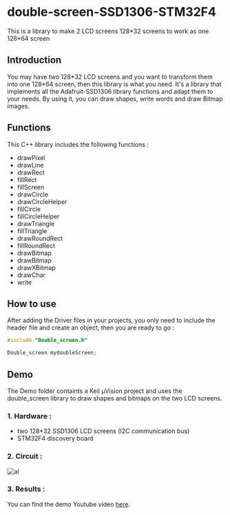 # double-screen-SSD1306-STM32F4
This is a library to make 2 LCD screens 128\*32 screens to work as one 128\*64 screen

## Introduction
You may have two 128\*32 LCD screens and you want to transform them into one 128*64 screen, then this library is what you need.
It's a library that implements all the Adafruit-SSD1306 library functions and adapt them to your needs. By using it, you can draw shapes, write words and draw Bitmap images.

## Functions
This C++ library includes the following functions :

- drawPixel
- drawLine
- drawRect
- fillRect
- fillScreen
- drawCircle
- drawCircleHelper
- fillCircle
- fillCircleHelper
- drawTriangle
- fillTriangle
- drawRoundRect
- fillRoundRect
- drawBitmap
- drawBitmap
- drawXBitmap
- drawChar
- write

## How to use
After adding the Driver files in your projects, you only need to include the header file and create an object, then you are ready to go :
```c
#include "Double_screen.h"

Double_screen mydoubleScreen;
```

## Demo
The Demo folder containts a Keil µVision project and uses the double_screen library to draw shapes and bitmaps on the two LCD screens. 
### 1. Hardware : 
  - two 128*32 SSD1306 LCD screens (I2C communication bus)
  - STM32F4 discovery board
### 2. Circuit :

![al](https://img.techpowerup.org/200409/double-lcd-circuit.jpg)

### 3. Results :
You can find the demo Youtube video [here](https://youtu.be/yQ_l5s9f1W8).

